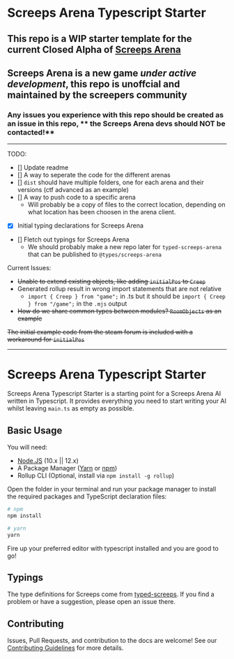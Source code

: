 # Screeps Arena Typescript Starter

## This repo is a WIP starter template for the current Closed Alpha of [Screeps Arena](https://store.steampowered.com/app/1137320/Screeps_Arena/)

## Screeps Arena is a new game _under active development_, this repo is unoffcial and maintained by the screepers community

### Any issues you experience with this repo should be created as an issue in this repo, ** the Screeps Arena devs should NOT be contacted!**

---

TODO:

- [] Update readme
- [] A way to seperate the code for the different arenas
- [] `dist` should have multiple folders, one for each arena and their versions (ctf advanced as an example)
- [] A way to push code to a specific arena
  - Will probably be a copy of files to the correct location, depending on what location has been choosen in the arena client.
- [x] Initial typing declarations for Screeps Arena
- [] Fletch out typings for Screeps Arena
  - We should probably make a new repo later for `typed-screeps-arena` that can be published to `@types/screeps-arena`

Current Issues:

- ~~Unable to extend existing objects, like adding `initialPos` to `Creep`~~
- Generated rollup result in wrong import statements that are not relative
  - `import { Creep } from "game";` in .ts but it should be `import { Creep } from "/game";` in the `.mjs` output
- ~~How do we share common types between modules? `RoomObjects` as an example~~

~~The initial example code from the steam forum is included with a workaround for `initialPos`~~

---

# Screeps Arena Typescript Starter

Screeps Arena Typescript Starter is a starting point for a Screeps Arena AI written in Typescript. It provides everything you need to start writing your AI whilst leaving `main.ts` as empty as possible.

## Basic Usage

You will need:

- [Node.JS](https://nodejs.org/en/download) (10.x || 12.x)
- A Package Manager ([Yarn](https://yarnpkg.com/en/docs/getting-started) or [npm](https://docs.npmjs.com/getting-started/installing-node))
- Rollup CLI (Optional, install via `npm install -g rollup`)

Open the folder in your terminal and run your package manager to install the required packages and TypeScript declaration files:

```bash
# npm
npm install

# yarn
yarn
```

Fire up your preferred editor with typescript installed and you are good to go!

## Typings

The type definitions for Screeps come from [typed-screeps](https://github.com/screepers/typed-screeps). If you find a problem or have a suggestion, please open an issue there.

## Contributing

Issues, Pull Requests, and contribution to the docs are welcome! See our [Contributing Guidelines](CONTRIBUTING.md) for more details.
